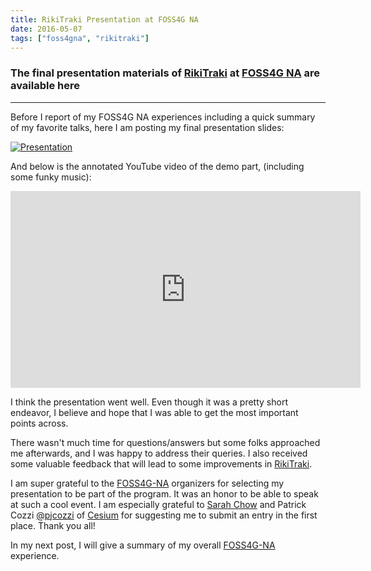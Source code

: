 ```yaml
---
title: RikiTraki Presentation at FOSS4G NA
date: 2016-05-07
tags: ["foss4gna", "rikitraki"]
---
```

### The final presentation materials of [RikiTraki](https://www.rikitraki.com) at [FOSS4G NA](https://2016.foss4g-na.org/session/visualizing-gps-tracks-rikitraki) are available here

---
Before I report of my FOSS4G NA experiences including a quick summary of my favorite talks, here I am posting my final presentation slides:

<!--more-->

[![Presentation](/images/uploads/FOSS4GNA2016Morin.jpg)](/images/uploads/FOSS4GNA2016Morin.pdf)

And below is the annotated YouTube video of the demo part, (including some funky music):

<p align="center">
<iframe width="560" height="315" src="https://www.youtube.com/embed/1c4DEHj9gJU" frameborder="0" allowfullscreen></iframe>
</p>

I think the presentation went well. Even though it was a pretty short endeavor, I believe and hope that I was able to get the most important points across.

There wasn't much time for questions/answers but some folks approached me afterwards, and I was happy to address their queries. I also received some valuable feedback that will lead to some improvements in [RikiTraki](https://www.rikitraki.com).

I am super grateful to the [FOSS4G-NA](https://2016.foss4g-na.org/) organizers for selecting my presentation to be part of the program. It was an honor to be able to speak at such a cool event. I am especially grateful to [Sarah Chow](https://www.linkedin.com/in/s1chow) and Patrick Cozzi [@pjcozzi](https://twitter.com/pjcozzi) of [Cesium](http://cesiumjs.org/) for suggesting me to submit an entry in the first place. Thank you all!

In my next post, I will give a summary of my overall [FOSS4G-NA](https://2016.foss4g-na.org/) experience.
